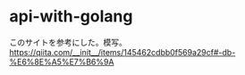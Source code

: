 # api-with-golang
このサイトを参考にした。模写。
https://qiita.com/__init__/items/145462cdbb0f569a29cf#-db-%E6%8E%A5%E7%B6%9A